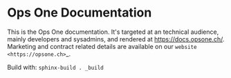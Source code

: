 # Ops One Documentation

This is the Ops One documentation.
It's targeted at an technical audience, mainly developers and sysadmins, and rendered at https://docs.opsone.ch/.
Marketing and contract related details are available on our `website <https://opsone.ch>`_.

Build with: `sphinx-build . _build`
